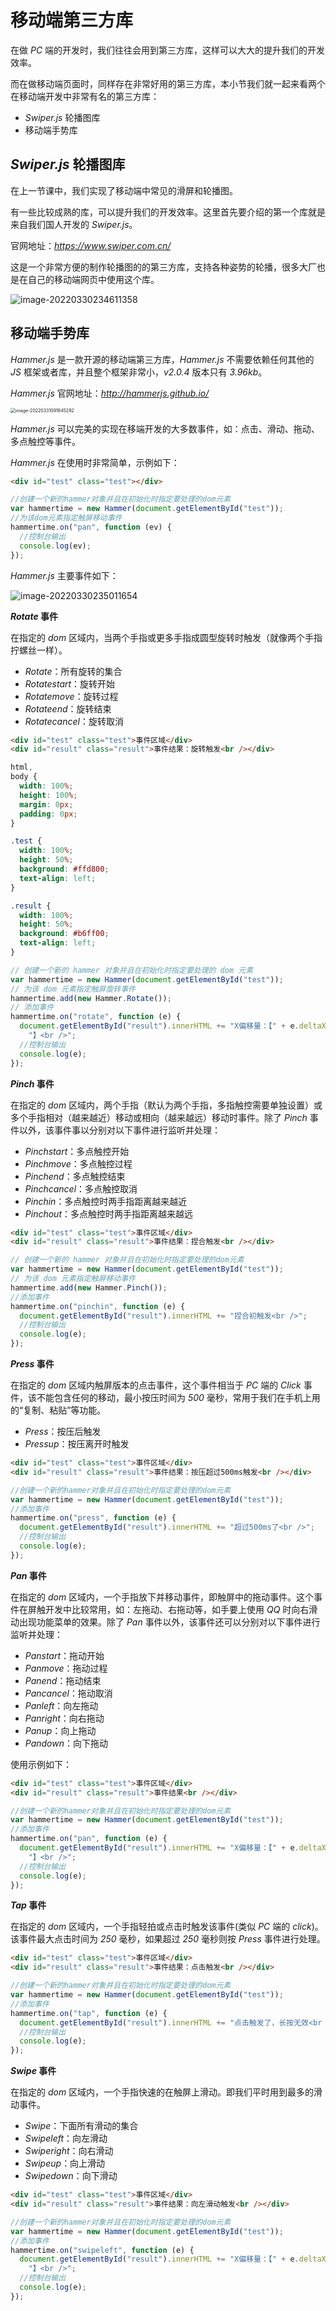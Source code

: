# 移动端第三方库

在做 *PC* 端的开发时，我们往往会用到第三方库，这样可以大大的提升我们的开发效率。

而在做移动端页面时，同样存在非常好用的第三方库，本小节我们就一起来看两个在移动端开发中非常有名的第三方库：

- *Swiper.js* 轮播图库
- 移动端手势库



## *Swiper.js* 轮播图库

在上一节课中，我们实现了移动端中常见的滑屏和轮播图。

有一些比较成熟的库，可以提升我们的开发效率。这里首先要介绍的第一个库就是来自我们国人开发的 *Swiper.js*。

官网地址：*https://www.swiper.com.cn/*

这是一个非常方便的制作轮播图的的第三方库，支持各种姿势的轮播，很多大厂也是在自己的移动端网页中使用这个库。

![image-20220330234611358](https://xiejie-typora.oss-cn-chengdu.aliyuncs.com/2022-03-30-154612.png)



## 移动端手势库

*Hammer.js* 是一款开源的移动端第三方库，*Hammer.js* 不需要依赖任何其他的 *JS* 框架或者库，并且整个框架非常小，*v2.0.4* 版本只有 *3.96kb*。

*Hammer.js* 官网地址：*http://hammerjs.github.io/*

<img src="https://xiejie-typora.oss-cn-chengdu.aliyuncs.com/2022-03-31-011845.png" alt="image-20220331091845292" style="zoom:50%;" />

*Hammer.js* 可以完美的实现在移端开发的大多数事件，如：点击、滑动、拖动、多点触控等事件。

*Hammer.js* 在使用时非常简单，示例如下：

```html
<div id="test" class="test"></div>
```

```js
//创建一个新的hammer对象并且在初始化时指定要处理的dom元素
var hammertime = new Hammer(document.getElementById("test"));
//为该dom元素指定触屏移动事件
hammertime.on("pan", function (ev) {
  //控制台输出
  console.log(ev);
});
```

*Hammer.js* 主要事件如下：

![image-20220330235011654](https://xiejie-typora.oss-cn-chengdu.aliyuncs.com/2022-03-30-155012.png)

***Rotate* 事件**

在指定的 *dom* 区域内，当两个手指或更多手指成圆型旋转时触发（就像两个手指拧螺丝一样）。

- *Rotate*：所有旋转的集合
- *Rotatestart*：旋转开始
- *Rotatemove*：旋转过程
- *Rotateend*：旋转结束
- *Rotatecancel*：旋转取消

```html
<div id="test" class="test">事件区域</div>
<div id="result" class="result">事件结果：旋转触发<br /></div>
```

```css
html,
body {
  width: 100%;
  height: 100%;
  margin: 0px;
  padding: 0px;
}

.test {
  width: 100%;
  height: 50%;
  background: #ffd800;
  text-align: left;
}

.result {
  width: 100%;
  height: 50%;
  background: #b6ff00;
  text-align: left;
}
```

```js
// 创建一个新的 hammer 对象并且在初始化时指定要处理的 dom 元素
var hammertime = new Hammer(document.getElementById("test"));
// 为该 dom 元素指定触屏旋转事件
hammertime.add(new Hammer.Rotate());
// 添加事件
hammertime.on("rotate", function (e) {
  document.getElementById("result").innerHTML += "X偏移量：【" + e.deltaX + "】，Y偏移量：【" + e.deltaY +
    "】<br />";
  //控制台输出
  console.log(e);
});
```

***Pinch* 事件**

在指定的 *dom* 区域内，两个手指（默认为两个手指，多指触控需要单独设置）或多个手指相对（越来越近）移动或相向（越来越远）移动时事件。除了 *Pinch* 事件以外，该事件事以分别对以下事件进行监听并处理：

- *Pinchstart*：多点触控开始
- *Pinchmove*：多点触控过程
- *Pinchend*：多点触控结束
- *Pinchcancel*：多点触控取消
- *Pinchin*：多点触控时两手指距离越来越近
- *Pinchout*：多点触控时两手指距离越来越远

```html
<div id="test" class="test">事件区域</div>
<div id="result" class="result">事件结果：捏合触发<br /></div>
```

```js
// 创建一个新的 hammer 对象并且在初始化时指定要处理的dom元素
var hammertime = new Hammer(document.getElementById("test"));
// 为该 dom 元素指定触屏移动事件
hammertime.add(new Hammer.Pinch());
//添加事件
hammertime.on("pinchin", function (e) {
  document.getElementById("result").innerHTML += "捏合初触发<br />";
  //控制台输出
  console.log(e);
});
```

***Press* 事件**

在指定的 *dom* 区域内触屏版本的点击事件，这个事件相当于 *PC* 端的 *Click* 事件，该不能包含任何的移动，最小按压时间为 *500* 毫秒，常用于我们在手机上用的“复制、粘贴”等功能。

- *Press*：按压后触发
- *Pressup*：按压离开时触发

```html
<div id="test" class="test">事件区域</div>
<div id="result" class="result">事件结果：按压超过500ms触发<br /></div>
```

```js
//创建一个新的hammer对象并且在初始化时指定要处理的dom元素
var hammertime = new Hammer(document.getElementById("test"));
//添加事件
hammertime.on("press", function (e) {
  document.getElementById("result").innerHTML += "超过500ms了<br />";
  //控制台输出
  console.log(e);
});
```

***Pan* 事件**

在指定的 *dom* 区域内，一个手指放下并移动事件，即触屏中的拖动事件。这个事件在屏触开发中比较常用，如：左拖动、右拖动等，如手要上使用 *QQ* 时向右滑动出现功能菜单的效果。除了 *Pan* 事件以外，该事件还可以分别对以下事件进行监听并处理：

- *Panstart*：拖动开始
- *Panmove*：拖动过程
- *Panend*：拖动结束
- *Pancancel*：拖动取消
- *Panleft*：向左拖动
- *Panright*：向右拖动
- *Panup*：向上拖动
- *Pandown*：向下拖动

使用示例如下：

```html
<div id="test" class="test">事件区域</div>
<div id="result" class="result">事件结果<br /></div>
```

```js
//创建一个新的hammer对象并且在初始化时指定要处理的dom元素
var hammertime = new Hammer(document.getElementById("test"));
//添加事件
hammertime.on("pan", function (e) {
  document.getElementById("result").innerHTML += "X偏移量：【" + e.deltaX + "】，Y偏移量：【" + e.deltaY +
    "】<br />";
  //控制台输出
  console.log(e);
});
```

***Tap* 事件**

在指定的 *dom* 区域内，一个手指轻拍或点击时触发该事件(类似 *PC* 端的 *click*)。该事件最大点击时间为 *250* 毫秒，如果超过 *250* 毫秒则按 *Press* 事件进行处理。

```html
<div id="test" class="test">事件区域</div>
<div id="result" class="result">事件结果：点击触发<br /></div>
```

```js
//创建一个新的hammer对象并且在初始化时指定要处理的dom元素
var hammertime = new Hammer(document.getElementById("test"));
//添加事件
hammertime.on("tap", function (e) {
  document.getElementById("result").innerHTML += "点击触发了，长按无效<br />";
  //控制台输出
  console.log(e);
});
```

***Swipe* 事件**

在指定的 *dom* 区域内，一个手指快速的在触屏上滑动。即我们平时用到最多的滑动事件。

- *Swipe*：下面所有滑动的集合
- *Swipeleft*：向左滑动
- *Swiperight*：向右滑动
- *Swipeup*：向上滑动
- *Swipedown*：向下滑动

```html
<div id="test" class="test">事件区域</div>
<div id="result" class="result">事件结果：向左滑动触发<br /></div>
```

```js
//创建一个新的hammer对象并且在初始化时指定要处理的dom元素
var hammertime = new Hammer(document.getElementById("test"));
//添加事件
hammertime.on("swipeleft", function (e) {
  document.getElementById("result").innerHTML += "X偏移量：【" + e.deltaX + "】，Y偏移量：【" + e.deltaY +
    "】<br />";
  //控制台输出
  console.log(e);
});
```